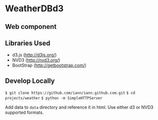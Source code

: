 # WeatherDBd3
## Web component

## Libraries Used

* d3.js (http://d3js.org/)
* NVD3 (http://nvd3.org/)
* BootStrap (http://getbootstrap.com/)

## Develop Locally

`$ git clone https://github.com/iann/iann.github.com.git`
`$ cd projects/weather`
`$ python -m SimpleHTTPServer`

Add data to `data` directory and reference it in html. Use either d3 or NVD3 supported formats.
